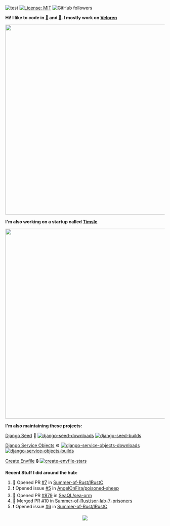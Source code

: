 ![test](https://hits.seeyoufarm.com/api/count/incr/badge.svg?url=https://github.com/AngelOnFira)
[![License: MIT](https://img.shields.io/badge/License-MIT-yellow.svg)](https://opensource.org/licenses/MIT)
![GitHub followers](https://img.shields.io/github/followers/angelonfira?style=social)

**Hi! I like to code in [:crab:](https://www.rust-lang.org/) and [:snake:](https://www.python.org/). I mostly work on [Veloren](https://veloren.net)**

<p align="center">
  <img width="600" src="https://media.discordapp.net/attachments/444005079410802699/730566298073038949/rsz_5f0656b6aa176.png">
</p>

**I'm also working on a startup called [Timsle](https://timsle.com)**

<p align="center">
  <img width="600" src="https://media.discordapp.net/attachments/444005079410802699/730566842674053130/rsz_5f0657242abb4.png">
</p>

**I'm also maintaining these projects:**

[Django Seed](https://github.com/Brobin/django-seed)
:seedling:
[![django-seed-downloads](https://pepy.tech/badge/django-seed)](https://pepy.tech/project/django-seed)
[![django-seed-builds](https://github.com/Brobin/django-seed/workflows/Test/badge.svg)](https://github.com/Brobin/django-seed)

[Django Service Objects](https://github.com/mixxorz/django-service-objects)
:gear:
[![django-service-objects-downloads](https://pepy.tech/badge/django-service-objects)](https://pepy.tech/project/django-service-objects)
[![django-service-objects-builds](https://github.com/mixxorz/django-service-objects/actions/workflows/test.yml/badge.svg)](https://github.com/mixxorz/django-service-objects/actions/workflows/test.yml)

[Create Envfile](https://github.com/SpicyPizza/create-envfile)
:lock:
[![create-envfile-stars](https://img.shields.io/github/stars/SpicyPizza/create-envfile?style=social)](https://github.com/SpicyPizza/create-envfile)

**Recent Stuff I did around the hub:**

<!--START_SECTION:activity-->
1. 💪 Opened PR [#7](https://github.com/Summer-of-Rust/IRustC/pull/7) in [Summer-of-Rust/IRustC](https://github.com/Summer-of-Rust/IRustC)
2. ❗️ Opened issue [#5](https://github.com/AngelOnFira/poisoned-sheep/issues/5) in [AngelOnFira/poisoned-sheep](https://github.com/AngelOnFira/poisoned-sheep)
3. 💪 Opened PR [#879](https://github.com/SeaQL/sea-orm/pull/879) in [SeaQL/sea-orm](https://github.com/SeaQL/sea-orm)
4. 🎉 Merged PR [#10](https://github.com/Summer-of-Rust/sor-lab-7-prisoners/pull/10) in [Summer-of-Rust/sor-lab-7-prisoners](https://github.com/Summer-of-Rust/sor-lab-7-prisoners)
5. ❗️ Opened issue [#6](https://github.com/Summer-of-Rust/IRustC/issues/6) in [Summer-of-Rust/IRustC](https://github.com/Summer-of-Rust/IRustC)
<!--END_SECTION:activity-->

<p align="center">
  <img src="https://github-profile-trophy.vercel.app/?username=angelonfira&column=4&theme=nord&margin-w=15&margin-h=15">
</p>
